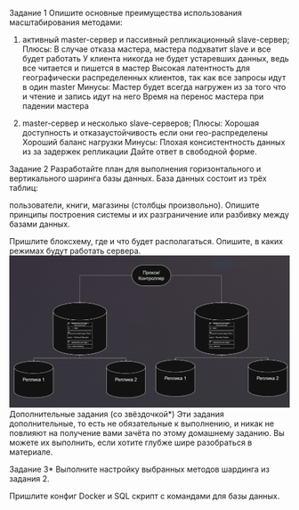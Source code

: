 Задание 1
Опишите основные преимущества использования масштабирования методами:

1. активный master-сервер и пассивный репликационный slave-сервер;
Плюсы:
В случае отказа мастера, мастера подхватит slave и все будет работать
У клиента никогда не будет устаревших данных, ведь все читается и пишется в мастер
Высокая латентность для географически распределенных клиентов, так как все запросы идут в один master
Минусы:
Мастер будет всегда нагружен из за того что и чтение и запись идут на него
Время на перенос мастера при падении мастера

2. master-сервер и несколько slave-серверов;
Плюсы:
Хорошая доступность и отказаустойчивость если они гео-распределены
Хороший баланс нагрузки
Минусы:
Плохая консистентность данных из за задержек репликации 
Дайте ответ в свободной форме.

Задание 2
Разработайте план для выполнения горизонтального и вертикального шаринга базы данных. База данных состоит из трёх таблиц:

пользователи,
книги,
магазины (столбцы произвольно).
Опишите принципы построения системы и их разграничение или разбивку между базами данных.

Пришлите блоксхему, где и что будет располагаться. Опишите, в каких режимах будут работать сервера.
![alt text](image.png)
Дополнительные задания (со звёздочкой*)
Эти задания дополнительные, то есть не обязательные к выполнению, и никак не повлияют на получение вами зачёта по этому домашнему заданию. Вы можете их выполнить, если хотите глубже шире разобраться в материале.

Задание 3*
Выполните настройку выбранных методов шардинга из задания 2.

Пришлите конфиг Docker и SQL скрипт с командами для базы данных.
